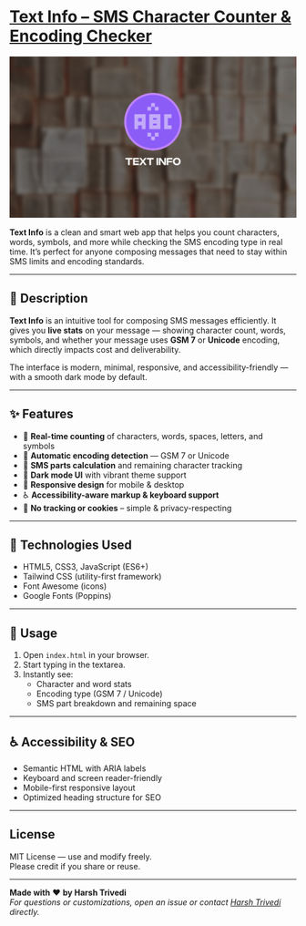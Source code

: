 # [Text Info – SMS Character Counter & Encoding Checker](https://harsh98trivedi.github.io/Text-Info/)
[![Text Info](meta.jpg)](https://harsh98trivedi.github.io/Text-Info/)

**Text Info** is a clean and smart web app that helps you count characters, words, symbols, and more while checking the SMS encoding type in real time. It’s perfect for anyone composing messages that need to stay within SMS limits and encoding standards.

---

## 📌 Description

**Text Info** is an intuitive tool for composing SMS messages efficiently. It gives you **live stats** on your message — showing character count, words, symbols, and whether your message uses **GSM 7** or **Unicode** encoding, which directly impacts cost and deliverability.

The interface is modern, minimal, responsive, and accessibility-friendly — with a smooth dark mode by default.

---

## ✨ Features

- 🔢 **Real-time counting** of characters, words, spaces, letters, and symbols  
- 🧠 **Automatic encoding detection** — GSM 7 or Unicode  
- 🧮 **SMS parts calculation** and remaining character tracking  
- 🌙 **Dark mode UI** with vibrant theme support  
- 📱 **Responsive design** for mobile & desktop  
- ♿ **Accessibility-aware markup & keyboard support**  
- 🚫 **No tracking or cookies** – simple & privacy-respecting

---

## 🔧 Technologies Used

- HTML5, CSS3, JavaScript (ES6+)
- Tailwind CSS (utility-first framework)
- Font Awesome (icons)
- Google Fonts (Poppins)

---

## 🚀 Usage

1. Open `index.html` in your browser.
2. Start typing in the textarea.
3. Instantly see:
   - Character and word stats
   - Encoding type (GSM 7 / Unicode)
   - SMS part breakdown and remaining space

---

## ♿ Accessibility & SEO

- Semantic HTML with ARIA labels  
- Keyboard and screen reader-friendly  
- Mobile-first responsive layout  
- Optimized heading structure for SEO

---

## License

MIT License — use and modify freely.  
Please credit if you share or reuse.

---

**Made with** ❤️ **by Harsh Trivedi**  <br>
*For questions or customizations, open an issue or contact [Harsh Trivedi](https://harsh98trivedi.github.io/links) directly.*